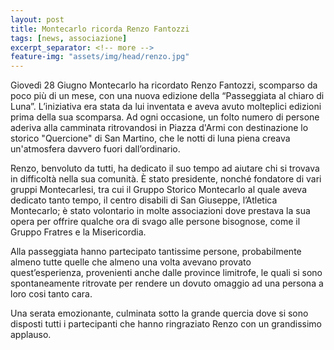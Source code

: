 ```yaml
---
layout: post
title: Montecarlo ricorda Renzo Fantozzi
tags: [news, associazione]
excerpt_separator: <!-- more -->
feature-img: "assets/img/head/renzo.jpg"
---
```


Giovedì 28 Giugno Montecarlo ha ricordato Renzo Fantozzi, scomparso da poco più di un mese, con una nuova edizione della “Passeggiata al chiaro di Luna”. L’iniziativa era stata da lui inventata e aveva avuto molteplici edizioni prima della sua scomparsa. Ad ogni occasione, un folto numero di persone aderiva alla camminata ritrovandosi in Piazza d'Armi con destinazione lo storico "Quercione" di San Martino, che le notti di luna piena creava un'atmosfera davvero fuori dall’ordinario.

<!-- more -->

Renzo, benvoluto da tutti, ha dedicato il suo tempo ad aiutare chi si trovava in difficoltà nella sua comunità. È stato presidente, nonché fondatore di vari gruppi Montecarlesi, tra cui il Gruppo Storico Montecarlo al quale aveva dedicato tanto tempo, il centro disabili di San Giuseppe, l’Atletica Montecarlo; è stato volontario in molte associazioni dove prestava la sua opera per offrire qualche ora di svago alle persone bisognose, come il Gruppo Fratres e la Misericordia.

Alla passeggiata hanno partecipato tantissime persone, probabilmente almeno tutte quelle che almeno una volta avevano provato quest’esperienza, provenienti anche dalle province limitrofe, le quali si sono spontaneamente ritrovate per rendere un dovuto omaggio ad una persona a loro cosi tanto cara.

Una serata emozionante, culminata sotto la grande quercia dove si sono disposti tutti i partecipanti che hanno ringraziato Renzo con un grandissimo applauso.
